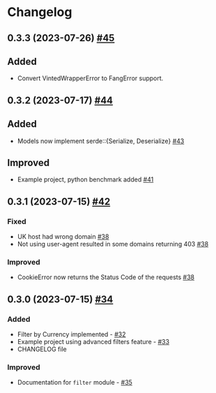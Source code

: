 # Changelog

## 0.3.3 (2023-07-26) [#45](https://github.com/TuTarea/vinted-rs/pull/45/)

## Added

- Convert VintedWrapperError to FangError support.

## 0.3.2 (2023-07-17) [#44](https://github.com/TuTarea/vinted-rs/pull/44/)

## Added

- Models now implement serde::{Serialize, Deserialize} [#43](https://github.com/TuTarea/vinted-rs/pull/43/)

## Improved

- Example project, python benchmark added [#41](https://github.com/TuTarea/vinted-rs/pull/41/)

## 0.3.1 (2023-07-15) [#42](https://github.com/TuTarea/vinted-rs/pull/42/)

### Fixed

- UK host had wrong domain [#38](https://github.com/TuTarea/vinted-rs/pull/38/)
- Not using user-agent resulted in some domains returning 403 [#38](https://github.com/TuTarea/vinted-rs/pull/38/)

### Improved

- CookieError now returns the Status Code of the requests [#38](https://github.com/TuTarea/vinted-rs/pull/38/)

## 0.3.0 (2023-07-15) [#34]((https://github.com/TuTarea/vinted-rs/pull/34/))

### Added

- Filter by Currency implemented - [#32](https://github.com/TuTarea/vinted-rs/pull/32/)
- Example project using advanced filters feature - [#33]((https://github.com/TuTarea/vinted-rs/pull/33/))
- CHANGELOG file

### Improved

- Documentation for `filter` module - [#35]((https://github.com/TuTarea/vinted-rs/pull/35/))
